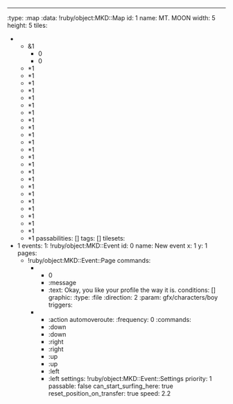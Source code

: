 ---
:type: :map
:data: !ruby/object:MKD::Map
  id: 1
  name: MT. MOON
  width: 5
  height: 5
  tiles:
  - - &1
      - 0
      - 0
    - *1
    - *1
    - *1
    - *1
    - *1
    - *1
    - *1
    - *1
    - *1
    - *1
    - *1
    - *1
    - *1
    - *1
    - *1
    - *1
    - *1
    - *1
    - *1
    - *1
    - *1
    - *1
    - *1
    - *1
  passabilities: []
  tags: []
  tilesets:
  - 1
  events:
    1: !ruby/object:MKD::Event
      id: 0
      name: New event
      x: 1
      y: 1
      pages:
      - !ruby/object:MKD::Event::Page
        commands:
        - - 0
          - :message
          - :text: Okay, you like your profile the way it is.
        conditions: []
        graphic:
          :type: :file
          :direction: 2
          :param: gfx/characters/boy
        triggers:
        - - :action
        automoveroute:
          :frequency: 0
          :commands:
          - :down
          - :down
          - :right
          - :right
          - :up
          - :up
          - :left
          - :left
      settings: !ruby/object:MKD::Event::Settings
        priority: 1
        passable: false
        can_start_surfing_here: true
        reset_position_on_transfer: true
        speed: 2.2
